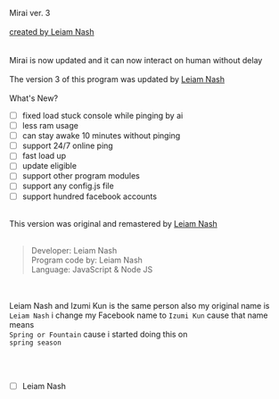 Mirai ver. 3
<br> <br>
[created by Leiam Nash](https://www.facebook.com/LeiamNashRebrth)
<br> <br> <br>
Mirai is now updated and it can now interact on human without delay
<br> <br> The version 3 of this program was updated by [Leiam Nash](https://www.facebook.com/LeiamNashRebrth)
<br> <br> What's New? <br> 
- [ ] fixed load stuck console while pinging by ai <br> 
- [ ] less ram usage <br>
- [ ] can stay awake 10 minutes without pinging <br>
- [ ] support 24/7 online ping <br>
- [ ] fast load up <br>
- [ ] update eligible <br>
- [ ] support other program modules
- [ ] support any config.js file
- [ ] support hundred facebook accounts
<br> <br>

This version was original and remastered by [Leiam Nash](https://www.facebook.com/LeiamNashRebrth)
<br> <br>

> Developer: Leiam Nash <br> Program code by: Leiam Nash <br> Language: JavaScript & Node JS

<br> <br> Leiam Nash and Izumi Kun is the same person also my original name is `Leiam Nash` i change my Facebook name to `Izumi Kun` cause that name means <br> `Spring or Fountain` cause i started doing this on <br> `spring season`

<br> <br>
- [ ] Leiam Nash
